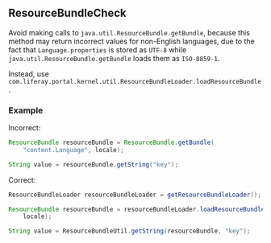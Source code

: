 ## ResourceBundleCheck

Avoid making calls to `java.util.ResourceBundle.getBundle`, because this method
may return incorrect values for non-English languages, due to the fact that
`Language.properties` is stored as `UTF-8` while
`java.util.ResourceBundle.getBundle` loads them as `ISO-8859-1`.

Instead, use
`com.liferay.portal.kernel.util.ResourceBundleLoader.loadResourceBundle`.

### Example

Incorrect:

```java
ResourceBundle resourceBundle = ResourceBundle.getBundle(
    "content.Language", locale);

String value = resourceBundle.getString("key");
```

Correct:

```java
ResourceBundleLoader resourceBundleLoader = getResourceBundleLoader();

ResourceBundle resourceBundle = resourceBundleLoader.loadResourceBundle(
    locale);

String value = ResourceBundleUtil.getString(resourceBundle, "key");
```